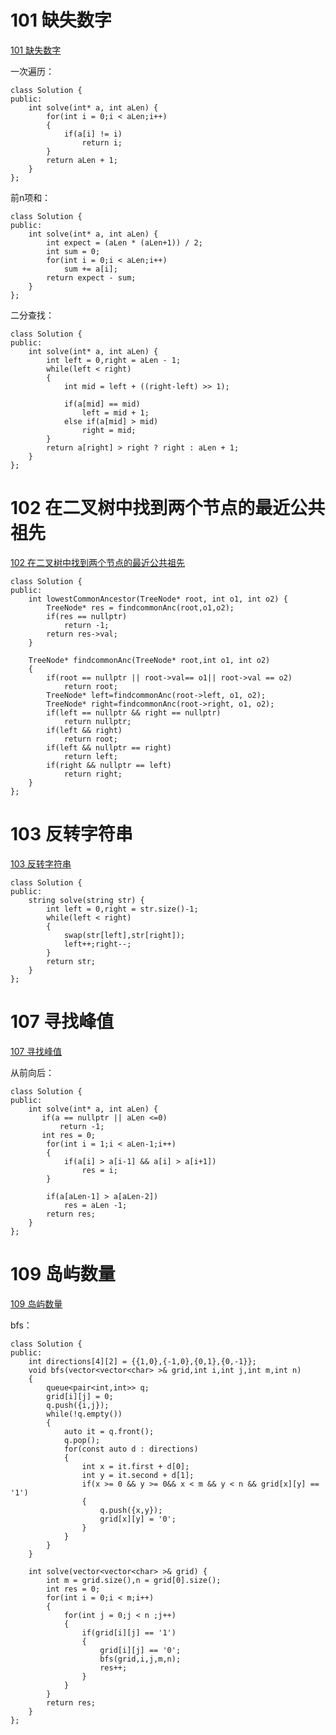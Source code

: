 # 101 缺失数字

[101 缺失数字](https://www.nowcoder.com/practice/9ce534c8132b4e189fd3130519420cde?tpId=190&&tqId=35404&rp=1&ru=/ta/job-code-high-rd&qru=/ta/job-code-high-rd/question-ranking)

一次遍历：

```
class Solution {
public:
    int solve(int* a, int aLen) {
        for(int i = 0;i < aLen;i++)
        {
            if(a[i] != i)
                return i;
        }
        return aLen + 1;
    }
};
```

前n项和：

```
class Solution {
public:
    int solve(int* a, int aLen) {
        int expect = (aLen * (aLen+1)) / 2;
        int sum = 0;
        for(int i = 0;i < aLen;i++)
            sum += a[i];
        return expect - sum;
    }
};
```

二分查找：

```
class Solution {
public:
    int solve(int* a, int aLen) {
        int left = 0,right = aLen - 1;
        while(left < right)
        {
            int mid = left + ((right-left) >> 1);
            
            if(a[mid] == mid)
                left = mid + 1;
            else if(a[mid] > mid)
                right = mid;
        }
        return a[right] > right ? right : aLen + 1;
    }
};
```

# 102 在二叉树中找到两个节点的最近公共祖先

[102 在二叉树中找到两个节点的最近公共祖先](https://www.nowcoder.com/practice/e0cc33a83afe4530bcec46eba3325116?tpId=190&&tqId=35225&rp=1&ru=/ta/job-code-high-rd&qru=/ta/job-code-high-rd/question-ranking)

```
class Solution {
public:
    int lowestCommonAncestor(TreeNode* root, int o1, int o2) {
		TreeNode* res = findcommonAnc(root,o1,o2);
		if(res == nullptr)
			return -1;
        return res->val;
    }
	
    TreeNode* findcommonAnc(TreeNode* root,int o1, int o2)
    {
        if(root == nullptr || root->val== o1|| root->val == o2)
            return root;       
        TreeNode* left=findcommonAnc(root->left, o1, o2);
        TreeNode* right=findcommonAnc(root->right, o1, o2);
        if(left == nullptr && right == nullptr)
            return nullptr;
		if(left && right)
            return root;		
        if(left && nullptr == right)
            return left;
        if(right && nullptr == left)
            return right;
    }
};
```

# 103 反转字符串

[103 反转字符串](https://www.nowcoder.com/practice/c3a6afee325e472386a1c4eb1ef987f3?tpId=190&&tqId=35226&rp=1&ru=/ta/job-code-high-rd&qru=/ta/job-code-high-rd/question-ranking)

```
class Solution {
public:
    string solve(string str) {
        int left = 0,right = str.size()-1;
		while(left < right)
		{
			swap(str[left],str[right]);
			left++;right--;
		}
        return str;
    }
};
```

# 107 寻找峰值

[107 寻找峰值](https://www.nowcoder.com/practice/1af528f68adc4c20bf5d1456eddb080a?tpId=190&&tqId=35434&rp=1&ru=/ta/job-code-high-rd&qru=/ta/job-code-high-rd/question-ranking)

从前向后：

```
class Solution {
public:
    int solve(int* a, int aLen) {
       if(a == nullptr || aLen <=0)
           return -1;
       int res = 0;
        for(int i = 1;i < aLen-1;i++)
        {
            if(a[i] > a[i-1] && a[i] > a[i+1])
                res = i;
        }
        
        if(a[aLen-1] > a[aLen-2])
            res = aLen -1;
        return res;
    }
};
```

# 109 岛屿数量

[109 岛屿数量](https://www.nowcoder.com/practice/0c9664d1554e466aa107d899418e814e?tpId=190&&tqId=35229&rp=1&ru=/ta/job-code-high-rd&qru=/ta/job-code-high-rd/question-ranking)

bfs：

```
class Solution {
public:
	int directions[4][2] = {{1,0},{-1,0},{0,1},{0,-1}};
	void bfs(vector<vector<char> >& grid,int i,int j,int m,int n)
	{
		queue<pair<int,int>> q;
		grid[i][j] = 0;
		q.push({i,j});        
		while(!q.empty())
		{
			auto it = q.front();
			q.pop();
			for(const auto d : directions)
			{
				int x = it.first + d[0];
				int y = it.second + d[1];
				if(x >= 0 && y >= 0&& x < m && y < n && grid[x][y] == '1')
				{
					q.push({x,y});
					grid[x][y] = '0';
				}
			}
		}		
	}
	
    int solve(vector<vector<char> >& grid) {
		int m = grid.size(),n = grid[0].size();
		int res = 0;
		for(int i = 0;i < m;i++)
		{
			for(int j = 0;j < n ;j++)
			{
				if(grid[i][j] == '1')
				{
                    grid[i][j] == '0';
					bfs(grid,i,j,m,n);
					res++;
				}			
			}
		}
		return res;
    }
};
```

